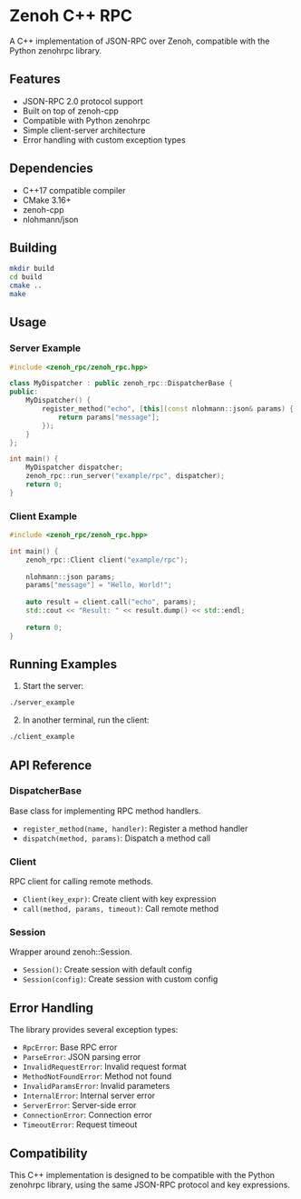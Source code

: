 # Zenoh C++ RPC

A C++ implementation of JSON-RPC over Zenoh, compatible with the Python zenohrpc library.

## Features

- JSON-RPC 2.0 protocol support
- Built on top of zenoh-cpp
- Compatible with Python zenohrpc
- Simple client-server architecture
- Error handling with custom exception types

## Dependencies

- C++17 compatible compiler
- CMake 3.16+
- zenoh-cpp
- nlohmann/json

## Building

```bash
mkdir build
cd build
cmake ..
make
```

## Usage

### Server Example

```cpp
#include <zenoh_rpc/zenoh_rpc.hpp>

class MyDispatcher : public zenoh_rpc::DispatcherBase {
public:
    MyDispatcher() {
        register_method("echo", [this](const nlohmann::json& params) {
            return params["message"];
        });
    }
};

int main() {
    MyDispatcher dispatcher;
    zenoh_rpc::run_server("example/rpc", dispatcher);
    return 0;
}
```

### Client Example

```cpp
#include <zenoh_rpc/zenoh_rpc.hpp>

int main() {
    zenoh_rpc::Client client("example/rpc");
    
    nlohmann::json params;
    params["message"] = "Hello, World!";
    
    auto result = client.call("echo", params);
    std::cout << "Result: " << result.dump() << std::endl;
    
    return 0;
}
```

## Running Examples

1. Start the server:
```bash
./server_example
```

2. In another terminal, run the client:
```bash
./client_example
```

## API Reference

### DispatcherBase

Base class for implementing RPC method handlers.

- `register_method(name, handler)`: Register a method handler
- `dispatch(method, params)`: Dispatch a method call

### Client

RPC client for calling remote methods.

- `Client(key_expr)`: Create client with key expression
- `call(method, params, timeout)`: Call remote method

### Session

Wrapper around zenoh::Session.

- `Session()`: Create session with default config
- `Session(config)`: Create session with custom config

## Error Handling

The library provides several exception types:

- `RpcError`: Base RPC error
- `ParseError`: JSON parsing error
- `InvalidRequestError`: Invalid request format
- `MethodNotFoundError`: Method not found
- `InvalidParamsError`: Invalid parameters
- `InternalError`: Internal server error
- `ServerError`: Server-side error
- `ConnectionError`: Connection error
- `TimeoutError`: Request timeout

## Compatibility

This C++ implementation is designed to be compatible with the Python zenohrpc library, using the same JSON-RPC protocol and key expressions.